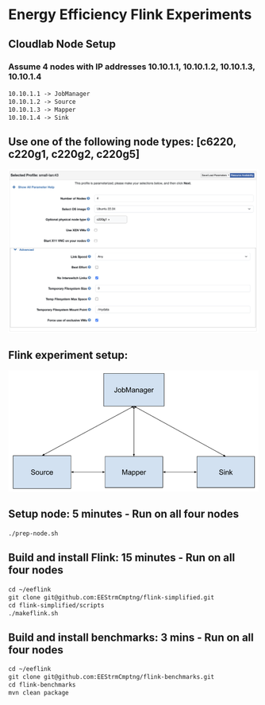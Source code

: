 # Energy Efficiency Flink Experiments

## Cloudlab Node Setup
### Assume 4 nodes with IP addresses 10.10.1.1, 10.10.1.2, 10.10.1.3, 10.10.1.4
```
10.10.1.1 -> JobManager
10.10.1.2 -> Source
10.10.1.3 -> Mapper
10.10.1.4 -> Sink
```
## Use one of the following node types: [c6220, c220g1, c220g2, c220g5]
![Example cloudlab node config](https://github.com/EEStrmCmptng/eeflink/blob/master/images/cloudlabnodes.png)

## Flink experiment setup:
![Example flink setup](https://github.com/EEStrmCmptng/eeflink/blob/master/images/flinksetup.png)


## Setup node: 5 minutes - Run on all four nodes
```
./prep-node.sh
```

## Build and install Flink: 15 minutes - Run on all four nodes
```
cd ~/eeflink
git clone git@github.com:EEStrmCmptng/flink-simplified.git
cd flink-simplified/scripts
./makeflink.sh
```

## Build and install benchmarks: 3 mins - Run on all four nodes
```
cd ~/eeflink
git clone git@github.com:EEStrmCmptng/flink-benchmarks.git
cd flink-benchmarks
mvn clean package
```


